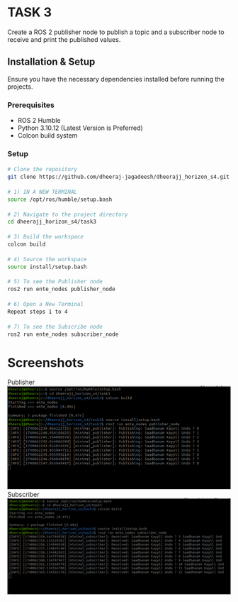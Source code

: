 # TASK 3

Create a ROS 2 publisher node to publish a topic and a subscriber node to receive and
print the published values.


## Installation & Setup
Ensure you have the necessary dependencies installed before running the projects.

### Prerequisites
- ROS 2 Humble  
- Python 3.10.12 (Latest Version is Preferred)
- Colcon build system  

### Setup
```sh
# Clone the repository
git clone https://github.com/dheeraj-jagadeesh/dheerajj_horizon_s4.git

# 1) IN A NEW TERMINAL
source /opt/ros/humble/setup.bash

# 2) Navigate to the project directory
cd dheerajj_horizon_s4/task3

# 3) Build the workspace 
colcon build

# 4) Source the workspace
source install/setup.bash

# 5) To see the Publisher node
ros2 run ente_nodes publisher_node

# 6) Open a New Terminal 
Repeat steps 1 to 4

# 7) To see the Subscribe node
ros2 run ente_nodes subscriber_node

```
# Screenshots

Publisher
![image alt](https://github.com/dheeraj-jagadeesh/dheerajj_horizon_s4/blob/28d121ce4b4495dafe793902b2dd821b0930ce59/task3/images/publisher.png)
Subscriber
![image alt](https://github.com/dheeraj-jagadeesh/dheerajj_horizon_s4/blob/28d121ce4b4495dafe793902b2dd821b0930ce59/task3/images/subscriber.png)
